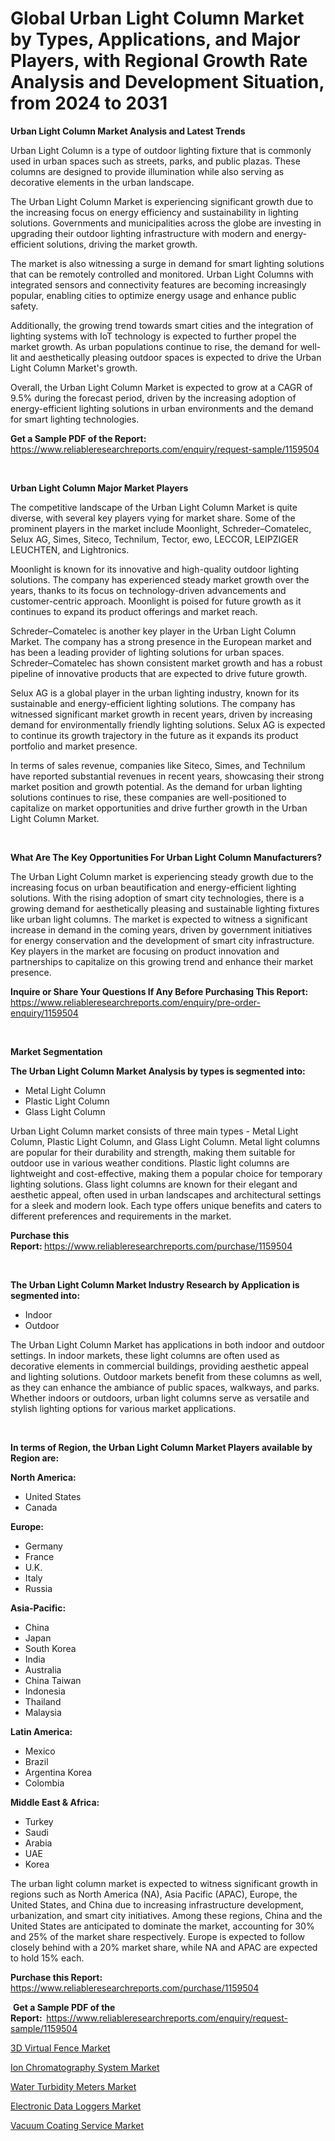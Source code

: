 <p><h1>Global Urban Light Column Market by Types, Applications, and Major Players, with Regional Growth Rate Analysis and Development Situation, from 2024 to 2031</h1></p><p><strong>Urban Light Column Market Analysis and Latest Trends</strong></p>
<p><p>Urban Light Column is a type of outdoor lighting fixture that is commonly used in urban spaces such as streets, parks, and public plazas. These columns are designed to provide illumination while also serving as decorative elements in the urban landscape.</p><p>The Urban Light Column Market is experiencing significant growth due to the increasing focus on energy efficiency and sustainability in lighting solutions. Governments and municipalities across the globe are investing in upgrading their outdoor lighting infrastructure with modern and energy-efficient solutions, driving the market growth.</p><p>The market is also witnessing a surge in demand for smart lighting solutions that can be remotely controlled and monitored. Urban Light Columns with integrated sensors and connectivity features are becoming increasingly popular, enabling cities to optimize energy usage and enhance public safety.</p><p>Additionally, the growing trend towards smart cities and the integration of lighting systems with IoT technology is expected to further propel the market growth. As urban populations continue to rise, the demand for well-lit and aesthetically pleasing outdoor spaces is expected to drive the Urban Light Column Market's growth.</p><p>Overall, the Urban Light Column Market is expected to grow at a CAGR of 9.5% during the forecast period, driven by the increasing adoption of energy-efficient lighting solutions in urban environments and the demand for smart lighting technologies.</p></p>
<p><strong>Get a Sample PDF of the Report:&nbsp;</strong> <a href="https://www.reliableresearchreports.com/enquiry/request-sample/1159504">https://www.reliableresearchreports.com/enquiry/request-sample/1159504</a></p>
<p>&nbsp;</p>
<p><strong>Urban Light Column Major Market Players</strong></p>
<p><p>The competitive landscape of the Urban Light Column Market is quite diverse, with several key players vying for market share. Some of the prominent players in the market include Moonlight, Schreder–Comatelec, Selux AG, Simes, Siteco, Technilum, Tector, ewo, LECCOR, LEIPZIGER LEUCHTEN, and Lightronics.</p><p>Moonlight is known for its innovative and high-quality outdoor lighting solutions. The company has experienced steady market growth over the years, thanks to its focus on technology-driven advancements and customer-centric approach. Moonlight is poised for future growth as it continues to expand its product offerings and market reach.</p><p>Schreder–Comatelec is another key player in the Urban Light Column Market. The company has a strong presence in the European market and has been a leading provider of lighting solutions for urban spaces. Schreder–Comatelec has shown consistent market growth and has a robust pipeline of innovative products that are expected to drive future growth.</p><p>Selux AG is a global player in the urban lighting industry, known for its sustainable and energy-efficient lighting solutions. The company has witnessed significant market growth in recent years, driven by increasing demand for environmentally friendly lighting solutions. Selux AG is expected to continue its growth trajectory in the future as it expands its product portfolio and market presence.</p><p>In terms of sales revenue, companies like Siteco, Simes, and Technilum have reported substantial revenues in recent years, showcasing their strong market position and growth potential. As the demand for urban lighting solutions continues to rise, these companies are well-positioned to capitalize on market opportunities and drive further growth in the Urban Light Column Market.</p></p>
<p>&nbsp;</p>
<p><strong>What Are The Key Opportunities For Urban Light Column Manufacturers?</strong></p>
<p><p>The Urban Light Column market is experiencing steady growth due to the increasing focus on urban beautification and energy-efficient lighting solutions. With the rising adoption of smart city technologies, there is a growing demand for aesthetically pleasing and sustainable lighting fixtures like urban light columns. The market is expected to witness a significant increase in demand in the coming years, driven by government initiatives for energy conservation and the development of smart city infrastructure. Key players in the market are focusing on product innovation and partnerships to capitalize on this growing trend and enhance their market presence.</p></p>
<p><strong>Inquire or Share Your Questions If Any Before Purchasing This Report:</strong> <a href="https://www.reliableresearchreports.com/enquiry/pre-order-enquiry/1159504">https://www.reliableresearchreports.com/enquiry/pre-order-enquiry/1159504</a></p>
<p>&nbsp;</p>
<p><strong>Market Segmentation</strong></p>
<p><strong>The Urban Light Column Market Analysis by types is segmented into:</strong></p>
<p><ul><li>Metal Light Column</li><li>Plastic Light Column</li><li>Glass Light Column</li></ul></p>
<p><p>Urban Light Column market consists of three main types - Metal Light Column, Plastic Light Column, and Glass Light Column. Metal light columns are popular for their durability and strength, making them suitable for outdoor use in various weather conditions. Plastic light columns are lightweight and cost-effective, making them a popular choice for temporary lighting solutions. Glass light columns are known for their elegant and aesthetic appeal, often used in urban landscapes and architectural settings for a sleek and modern look. Each type offers unique benefits and caters to different preferences and requirements in the market.</p></p>
<p><strong>Purchase this Report:&nbsp;</strong><a href="https://www.reliableresearchreports.com/purchase/1159504">https://www.reliableresearchreports.com/purchase/1159504</a></p>
<p>&nbsp;</p>
<p><strong>The Urban Light Column Market Industry Research by Application is segmented into:</strong></p>
<p><ul><li>Indoor</li><li>Outdoor</li></ul></p>
<p><p>The Urban Light Column Market has applications in both indoor and outdoor settings. In indoor markets, these light columns are often used as decorative elements in commercial buildings, providing aesthetic appeal and lighting solutions. Outdoor markets benefit from these columns as well, as they can enhance the ambiance of public spaces, walkways, and parks. Whether indoors or outdoors, urban light columns serve as versatile and stylish lighting options for various market applications.</p></p>
<p>&nbsp;</p>
<p><strong>In terms of Region, the Urban Light Column Market Players available by Region are:</strong></p>
<p>
    <p> <strong> North America: </strong>
        <ul>
            <li>United States</li>
            <li>Canada</li>
        </ul>
        </p> 
    <p> <strong> Europe: </strong>
        <ul>
            <li>Germany</li>
            <li>France</li>
            <li>U.K.</li>
            <li>Italy</li>
            <li>Russia</li>
        </ul>
        </p> 
    <p> <strong> Asia-Pacific: </strong>
        <ul>
            <li>China</li>
            <li>Japan</li>
            <li>South Korea</li>
            <li>India</li>
            <li>Australia</li>
            <li>China Taiwan</li>
            <li>Indonesia</li>
            <li>Thailand</li>
            <li>Malaysia</li>
        </ul>
        </p> 
    <p> <strong> Latin America: </strong>
        <ul>
            <li>Mexico</li>
            <li>Brazil</li>
            <li>Argentina Korea</li>
            <li>Colombia</li>
        </ul>
        </p> 
    <p> <strong> Middle East & Africa: </strong>
        <ul>
            <li>Turkey</li>
            <li>Saudi</li>
            <li>Arabia</li>
            <li>UAE</li>
            <li>Korea</li>
        </ul>
    </p>
    </p>
<p><p>The urban light column market is expected to witness significant growth in regions such as North America (NA), Asia Pacific (APAC), Europe, the United States, and China due to increasing infrastructure development, urbanization, and smart city initiatives. Among these regions, China and the United States are anticipated to dominate the market, accounting for 30% and 25% of the market share respectively. Europe is expected to follow closely behind with a 20% market share, while NA and APAC are expected to hold 15% each.</p></p>
<p><strong>Purchase this Report: </strong><a href="https://www.reliableresearchreports.com/purchase/1159504">https://www.reliableresearchreports.com/purchase/1159504</a></p>
<p>&nbsp;<strong>Get a Sample PDF of the Report:&nbsp;&nbsp;</strong><a href="https://www.reliableresearchreports.com/enquiry/request-sample/1159504">https://www.reliableresearchreports.com/enquiry/request-sample/1159504</a></p>
<p><strong></strong></p>
<p><p><a href="https://github.com/cecuraprangm/Market-Research-Report-List-1/blob/main/3d-virtual-fence-market.md">3D Virtual Fence Market</a></p><p><a href="https://medium.com/p/be13881001b7/edit">Ion Chromatography System Market</a></p><p><a href="https://medium.com/p/fa1a60b76525/edit">Water Turbidity Meters Market</a></p><p><a href="https://medium.com/p/c91a21173d9a/edit">Electronic Data Loggers Market</a></p><p><a href="https://medium.com/p/73c7425f2eb7/edit">Vacuum Coating Service Market</a></p></p>